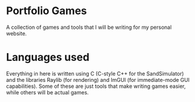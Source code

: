 # Portfolio Games
A collection of games and tools that I will be writing for my personal website.

# Languages used
Everything in here is written using C (C-style C++ for the SandSimulator) and the libraries Raylib (for rendering) and ImGUI (for immediate-mode GUI capabilities).
Some of these are just tools that make writing games easier, while others will be actual games.
